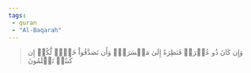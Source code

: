 ```yaml
---
tags: 
 - quran 
 - "Al-Baqarah"
---
```


> وَإِن كَانَ ذُو عُسۡرَةٖ فَنَظِرَةٌ إِلَىٰ مَيۡسَرَةٖۚ وَأَن تَصَدَّقُواْ خَيۡرٞ لَّكُمۡ إِن كُنتُمۡ تَعۡلَمُونَ
